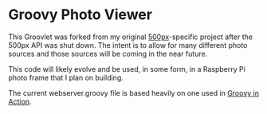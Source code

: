 Groovy Photo Viewer
===================

This Groovlet was forked from my original [500px](https://github.com/joelforjava/five-hundred-px)-specific project after the 500px API was shut down. The intent is to allow for many different photo sources and those sources will be coming in the near future.

This code will likely evolve and be used, in some form, in a Raspberry Pi photo frame that I plan on building.

The current webserver.groovy file is based heavily on one used in [Groovy in Action](https://www.manning.com/books/groovy-in-action-second-edition).
